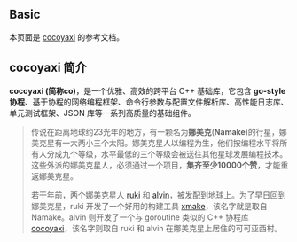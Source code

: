 ## Basic

本页面是 [cocoyaxi](https://github.com/idealvin/cocoyaxi) 的参考文档。


## cocoyaxi 简介

**cocoyaxi (简称co)**，是一个优雅、高效的跨平台 C++ 基础库，它包含 **go-style 协程**、基于协程的网络编程框架、命令行参数与配置文件解析库、高性能日志库、单元测试框架、JSON 库等一系列高质量的基础组件。

> 传说在距离地球约23光年的地方，有一颗名为**娜美克**(**Namake**)的行星，娜美克星有一大两小三个太阳。娜美克星人以编程为生，他们按编程水平将所有人分成九个等级，水平最低的三个等级会被送往其他星球发展编程技术。这些外派的娜美克星人，必须通过一个项目，**集齐至少10000个赞**，才能重返娜美克星。
> 
> 若干年前，两个娜美克星人 [ruki](https://github.com/waruqi) 和 [alvin](https://github.com/idealvin)，被发配到地球上。为了早日回到娜美克星，ruki 开发了一个好用的构建工具 [xmake](https://github.com/xmake-io/xmake)，该名字就是取自 Namake。alvin 则开发了一个与 goroutine 类似的 C++ 协程库 [cocoyaxi](https://github.com/idealvin/cocoyaxi)，该名字则取自 ruki 和 alvin 在娜美克星上居住的可可亚西村。
